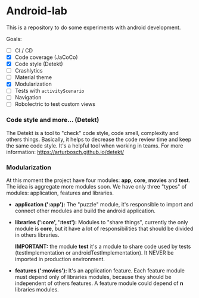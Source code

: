 # Android-lab

This is a repository to do some experiments with android development. 

Goals:
- [ ] CI / CD
- [x] Code coverage (JaCoCo)
- [x] Code style (Detekt)
- [ ] Crashlytics 
- [ ] Material theme
- [x] Modularization
- [ ] Tests with `activityScenario`
- [ ] Navigation
- [ ] Robolectric to test custom views

### Code style and more... (Detekt)

The Detekt is a tool to "check" code style, code smell, complexity and others things. Basically, it helps to decrease the code review time and keep the same code style. It's a helpful tool when working in teams. For more information: https://arturbosch.github.io/detekt/

### Modularization

At this moment the project have four modules: **app**, **core**, **movies** and **test**. The idea is aggregate more modules soon. We have only three "types" of modules: application, features and libraries.

- **application (':app'):**
 The "puzzle" module, it's responsible to import and connect other modules and build the android application.
 
- **libraries (':core', ':test'):**
  Modules to "share things", currently the only module is **core**, but it have a lot of responsibilities that should be divided in others libraries.  
  
  **IMPORTANT:** the module **test** it's a module to share code used by tests (testImplementation or androidTestImplementation). It NEVER be imported in production environment. 
 
- **features (':movies'):** 
  It's an application feature. Each feature module must depend only of libraries modules, because they should be independent of others features. A feature module could depend of **n** libraries modules.
  